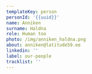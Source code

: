 ```yaml
---
templateKey: person
personId: '{{uuid}}'
name: Anniken
surname: Haldna
role: Human too
photo: /img/anniken_haldna.png
about: anniken@latitude59.ee
linkedin: ''
label: our-people
tracklist: ''
---
```

